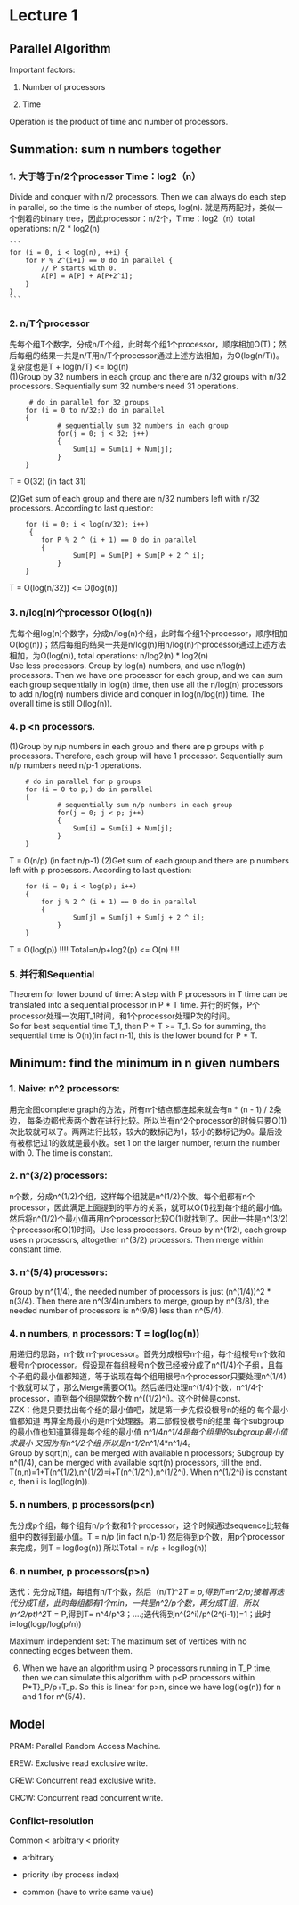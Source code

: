 # Lecture 1

## Parallel Algorithm

Important factors:

1. Number of processors

2. Time

Operation is the product of time and number of processors.

## Summation: sum n numbers together

### 1. 大于等于n/2个processor Time：log2（n）        
Divide and conquer with n/2 processors. Then we can always do each step in parallel, so the time is the number of steps, log(n).
就是两两配对，类似一个倒着的binary tree，因此processor：n/2个，Time：log2（n）total operations: n/2 * log2(n)    

    ```
    for (i = 0, i < log(n), ++i) {
        for P % 2^(i+1) == 0 do in parallel {
            // P starts with 0.
            A[P] = A[P] + A[P+2^i];
        }
    }
    ```
### 2. n/T个processor         
先每个组T个数字，分成n/T个组，此时每个组1个processor，顺序相加O(T)；然后每组的结果一共是n/T用n/T个processor通过上述方法相加，为O(log(n/T))。复杂度也是T + log(n/T) <= log(n)      
(1)Group by 32 numbers in each group and there are n/32 groups with n/32 processors. Sequentially sum 32 numbers need 31 operations.
```
	 # do in parallel for 32 groups 
	for (i = 0 to n/32;) do in parallel    
 	{
     	 	# sequentially sum 32 numbers in each group
     		for(j = 0; j < 32; j++)   
     		{
          		Sum[i] = Sum[i] + Num[j];
    		}
	}
```
  T = O(32) (in fact 31) 
  
(2)Get sum of each group and there are n/32 numbers left with n/32 processors. According to last question:      
```
 	for (i = 0; i < log(n/32); i++) 
	 {
		for P % 2 ^ (i + 1) == 0 do in parallel 
		{
        		Sum[P] = Sum[P] + Sum[P + 2 ^ i];
    		}
	}
```
  T = O(log(n/32)) <= O(log(n))

### 3. n/log(n)个processor  O(log(n))       
先每个组log(n)个数字，分成n/log(n)个组，此时每个组1个processor，顺序相加O(log(n))；然后每组的结果一共是n/log(n)用n/log(n)个processor通过上述方法相加，为O(log(n)), total operations: n/log2(n) * log2(n)      
Use less processors. Group by log(n) numbers, and use n/log(n) processors. Then we have one processor for each group, and we can sum each group sequentially in log(n) time, then use all the n/log(n) processors to add n/log(n) numbers divide and conquer in log(n/log(n)) time. The overall time is still O(log(n)).

### 4. p <n processors. 
(1)Group by n/p numbers in each group and there are p groups with p processors. Therefore, each group will have 1 processor. Sequentially sum n/p numbers need n/p-1 operations.

```
 	# do in parallel for p groups 
	for (i = 0 to p;) do in parallel    
 	{
      		# sequentially sum n/p numbers in each group
     		for(j = 0; j < p; j++)   
     		{
          		Sum[i] = Sum[i] + Num[j];
    		}
	}
```
T = O(n/p) (in fact n/p-1)
(2)Get sum of each group and there are p numbers left with p processors. According to last question:
```
 	for (i = 0; i < log(p); i++) 
 	{
		for j % 2 ^ (i + 1) == 0 do in parallel 
		{
        		Sum[j] = Sum[j] + Sum[j + 2 ^ i];
    		}
	}
```
  T = O(log(p)) 
!!!! Total=n/p+log2(p) <= O(n) !!!!

### 5. 并行和Sequential    
Theorem for lower bound of time: A step with P processors in T time can be translated into a sequential processor in P * T time.
并行的时候，P个processor处理一次用T_1时间，和1个processor处理P次的时间。         
So for best sequential time T_1, then P * T >= T_1. So for summing, the sequential time is O(n)(in fact n-1), this is the lower bound for P * T.

## Minimum:  find the minimum in n given numbers

### 1. Naive: n^2 processors:
用完全图complete graph的方法，所有n个结点都连起来就会有n * (n - 1) / 2条边， 每条边都代表两个数在进行比较。所以当有n^2个processor的时候只要O(1)次比较就可以了。两两进行比较，较大的数标记为1，较小的数标记为0。最后没有被标记过1的数就是最小数。set 1 on the larger number, return the number with 0. The time is constant.

### 2. n^(3/2) processors:
n个数，分成n^(1/2)个组，这样每个组就是n^(1/2)个数。每个组都有n个processor，因此满足上面提到的平方的关系，就可以O(1)找到每个组的最小值。然后将n^(1/2)个最小值再用n个processor比较O(1)就找到了。因此一共是n^(3/2)个processor和O(1)时间。Use less processors. Group by n^(1/2), each group uses n processors, altogether n^(3/2) processors. Then merge within constant time.

### 3. n^(5/4) processors: 
Group by n^(1/4), the needed number of processors is just (n^(1/4))^2 * n(3/4). Then there are n^(3/4)numbers to merge, group by n^(3/8), the needed number of processors is n^(9/8) less than n^(5/4).

### 4. n numbers, n processors: T = log(log(n))
用递归的思路，n个数 n个processor。首先分成根号n个组，每个组根号n个数和根号n个processor。假设现在每组根号n个数已经被分成了n^(1/4)个子组，且每个子组的最小值都知道，等于说现在每个组用根号n个processor只要处理n^(1/4)个数就可以了，那么Merge需要O(1)。然后递归处理n^(1/4)个数，n^1/4个processor，直到每个组是常数个数 n^((1/2)^i)。这个时候是const。     
ZZX：他是只要找出每个组的最小值吧，就是第一步先假设根号n的组的 每个最小值都知道 再算全局最小的是n个处理器。第二部假设根号n的组里 每个subgroup的最小值也知道算得是每个组的最小值 n^1/4*n^1/4是每个组里的subgroup最小值求最小 又因为有n^1/2个组 所以是n^1/2*n^1/4*n^1/4。      
Group by sqrt(n), can be merged with available n processors; Subgroup by n^(1/4), can be merged with available sqrt(n) processors, till the end. T(n,n)=1+T(n^(1/2),n^(1/2)=i+T(n^(1/2^i),n^(1/2^i). When n^(1/2^i) is constant c, then i is log(log(n)).

### 5. n numbers, p processors(p<n)
先分成p个组，每个组有n/p个数和1个processor，这个时候通过sequence比较每组中的数得到最小值。T = n/p (in fact n/p-1) 然后得到p个数，用p个processor来完成，则T = log(log(n)) 所以Total = n/p + log(log(n))

### 6. n number, p processors(p>n)
迭代：先分成T组，每组有n/T个数，然后（n/T)^2*T = p,得到T=n^2/p;接着再迭代分成T组，此时每组都有1个min，一共是n^2/p个数，再分成T组，所以(n^2/pt)^2*T = P,得到T= n^4/p^3；....;迭代得到n^(2^i)/p^(2^(i-1))=1；此时i=log(logp/log(p/n))


Maximum independent set: The maximum set of vertices with no connecting edges between them.

6. When we have an algorithm using P processors running in T_P time, then we can simulate this algorithm with p<P processors within P*T}_P/p+T_p. So this is linear for p>n, since we have log(log(n)) for n and 1 for n^(5/4).

## Model

PRAM: Parallel Random Access Machine.

EREW: Exclusive read exclusive write.

CREW: Concurrent read exclusive write.

CRCW: Concurrent read concurrent write.

### Conflict-resolution

Common < arbitrary < priority

- arbitrary

- priority (by process index)

- common (have to write same value)
